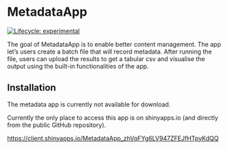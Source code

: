 
<!-- README.md is generated from README.Rmd. Please edit that file -->

# MetadataApp

<!-- badges: start -->

[![Lifecycle:
experimental](https://img.shields.io/badge/lifecycle-experimental-orange.svg)](https://www.tidyverse.org/lifecycle/#experimental)
<!-- badges: end -->

The goal of MetadataApp is to enable better content management. The app
let’s users create a batch file that will record metadata. After running
the file, users can upload the results to get a tabular csv and
visualise the output using the built-in functionalities of the app.

## Installation

The metadata app is currently not available for download.

Currently the only place to access this app is on shinyapps.io (and
directly from the public GitHub repository).

<https://client.shinyapps.io/MetadataApp_zhVqFYg6LV947ZFEJfHTpyKdQQ>
